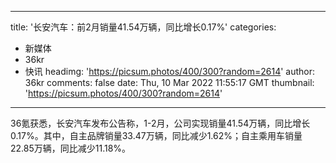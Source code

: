 
---
title: '​长安汽车：前2月销量41.54万辆，同比增长0.17%'
categories: 
 - 新媒体
 - 36kr
 - 快讯
headimg: 'https://picsum.photos/400/300?random=2614'
author: 36kr
comments: false
date: Thu, 10 Mar 2022 11:55:17 GMT
thumbnail: 'https://picsum.photos/400/300?random=2614'
---

<div>   
36氪获悉，长安汽车发布公告称，1-2月，公司实现销量41.54万辆，同比增长0.17%。其中，自主品牌销量33.47万辆，同比减少1.62%；自主乘用车销量22.85万辆，同比减少11.18%。  
</div>
            